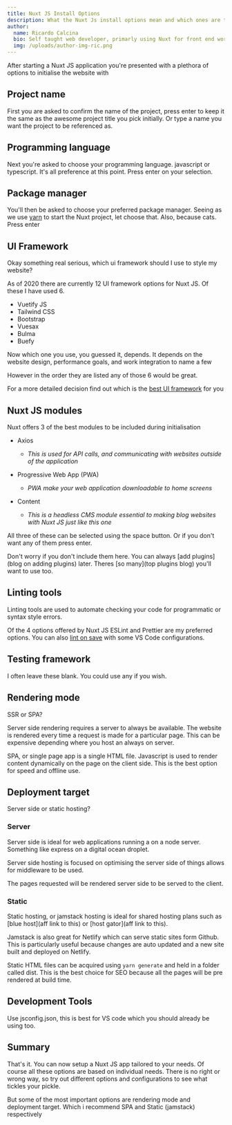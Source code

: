 ```yaml
---
title: Nuxt JS Install Options
description: What the Nuxt Js install options mean and which ones are the best, most useful, SEO friendly, optimal options
author:
  name: Ricardo Calcina
  bio: Self taught web developer, primarly using Nuxt for front end work.
  img: /uploads/author-img-ric.png
---
```


After starting a Nuxt JS application you're presented with a plethora of options to initialise the website with

## Project name

First you are asked to confirm the name of the project, press enter to keep it the same as the awesome project title you pick initially. Or type a name you want the project to be referenced as.

## Programming language

Next you're asked to choose your programming language. javascript or typescript. It's all preference at this point. Press enter on your selection.

## Package manager

You'll then be asked to choose your preferred package manager. Seeing as we use [yarn](/blog/how-to-install-nuxt) to start the Nuxt project, let choose that. Also, because cats. Press enter

## UI Framework

Okay something real serious, which ui framework should I use to style my website?

As of 2020 there are currently 12 UI framework options for Nuxt JS. Of these I have used 6.

- Vuetify JS
- Tailwind CSS
- Bootstrap
- Vuesax
- Bulma
- Buefy

Now which one you use, you guessed it, depends. It depends on the website design, performance goals, and work integration to name a few

However in the order they are listed any of those 6 would be great.

For a more detailed decision find out which is the [best UI framework](#) for you

## Nuxt JS modules

Nuxt offers 3 of the best modules to be included during initialisation

- Axios

  - _This is used for API calls, and communicating with websites outside of the application_

- Progressive Web App (PWA)

  - _PWA make your web application downloadable to home screens_

- Content

  - _This is a headless CMS module essential to making blog websites with Nuxt JS just like this one_

All three of these can be selected using the space button. Or if you don't want any of them press enter.

Don't worry if you don't include them here. You can always [add plugins](blog on adding plugins) later. Theres [so many](top plugins blog) you'll want to use too.

## Linting tools

Linting tools are used to automate checking your code for programmatic or syntax style errors.

Of the 4 options offered by Nuxt JS ESLint and Prettier are my preferred options. You can also [lint on save]() with some VS Code configurations.

## Testing framework

I often leave these blank. You could use any if you wish.

## Rendering mode

SSR or SPA?

Server side rendering requires a server to always be available. The website is rendered every time a request is made for a particular page. This can be expensive depending where you host an always on server.

SPA, or single page app is a single HTML file. Javascript is used to render content dynamically on the page on the client side. This is the best option for speed and offline use.

## Deployment target

Server side or static hosting?

### Server

Server side is ideal for web applications running a on a node server. Something like express on a digital ocean droplet.

Server side hosting is focused on optimising the server side of things allows for middleware to be used.

The pages requested will be rendered server side to be served to the client.

### Static

Static hosting, or jamstack hosting is ideal for shared hosting plans such as [blue host](aff link to this) or [host gator](aff link to this).

Jamstack is also great for Netlify which can serve static sites form Github. This is particularly useful because changes are auto updated and a new site built and deployed on Netlify.

Static HTML files can be acquired using `yarn generate` and held in a folder called dist. This is the best choice for SEO because all the pages will be pre rendered at build time.

## Development Tools

Use jsconfig.json, this is best for VS code which you should already be using too.

## Summary

That's it. You can now setup a Nuxt JS app tailored to your needs. Of course all these options are based on individual needs. There is no right or wrong way, so try out different options and configurations to see what tickles your pickle.

But some of the most important options are rendering mode and deployment target. Which i recommend SPA and Static (jamstack) respectively
